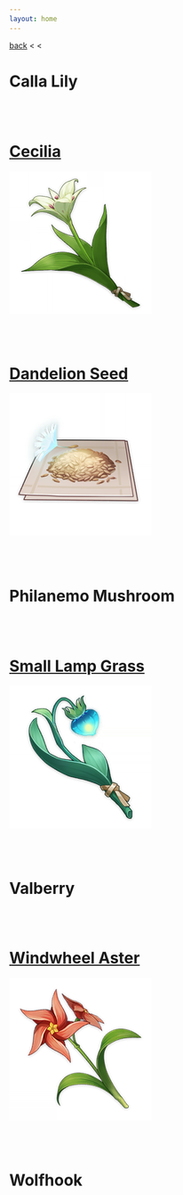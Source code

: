 ```yaml
---
layout: home
---
```


[back](../) < <

# Calla Lily

<br/><br/>

# [Cecilia](cecilia/)
[![Cecilia](/assets/img/genshin-impact/local-specialty/cecilia.png)](cecilia/)

<br/><br/>

# [Dandelion Seed](dandelion-seed/)
![Dandelion Seed](/assets/img/genshin-impact/local-specialty/dandelion-seed.png)

<br/><br/>

# Philanemo Mushroom

<br/><br/>

# [Small Lamp Grass](small-lamp-grass/)
![Small Lamp Grass](/assets/img/genshin-impact/local-specialty/small-lamp-grass.png)

<br/><br/>

# Valberry

<br/><br/>

# [Windwheel Aster](windwheel-aster/)
![Windwheel Aster](/assets/img/genshin-impact/local-specialty/windwheel-aster.png)

<br/><br/>

# Wolfhook

<br/><br/>
